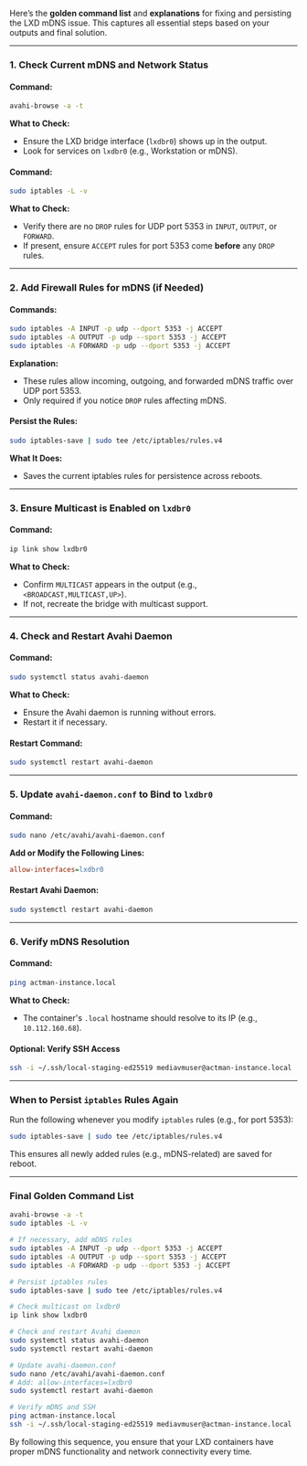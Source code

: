 Here’s the **golden command list** and **explanations** for fixing and persisting the LXD mDNS issue. This captures all essential steps based on your outputs and final solution.

---

### **1. Check Current mDNS and Network Status**

#### Command:

```bash
avahi-browse -a -t
```

**What to Check:**

- Ensure the LXD bridge interface (`lxdbr0`) shows up in the output.
- Look for services on `lxdbr0` (e.g., Workstation or mDNS).

#### Command:

```bash
sudo iptables -L -v
```

**What to Check:**

- Verify there are no `DROP` rules for UDP port 5353 in `INPUT`, `OUTPUT`, or `FORWARD`.
- If present, ensure `ACCEPT` rules for port 5353 come **before** any `DROP` rules.

---

### **2. Add Firewall Rules for mDNS (if Needed)**

#### Commands:

```bash
sudo iptables -A INPUT -p udp --dport 5353 -j ACCEPT
sudo iptables -A OUTPUT -p udp --sport 5353 -j ACCEPT
sudo iptables -A FORWARD -p udp --dport 5353 -j ACCEPT
```

**Explanation:**

- These rules allow incoming, outgoing, and forwarded mDNS traffic over UDP port 5353.
- Only required if you notice `DROP` rules affecting mDNS.

#### Persist the Rules:

```bash
sudo iptables-save | sudo tee /etc/iptables/rules.v4
```

**What It Does:**

- Saves the current iptables rules for persistence across reboots.

---

### **3. Ensure Multicast is Enabled on `lxdbr0`**

#### Command:

```bash
ip link show lxdbr0
```

**What to Check:**

- Confirm `MULTICAST` appears in the output (e.g., `<BROADCAST,MULTICAST,UP>`).
- If not, recreate the bridge with multicast support.

---

### **4. Check and Restart Avahi Daemon**

#### Command:

```bash
sudo systemctl status avahi-daemon
```

**What to Check:**

- Ensure the Avahi daemon is running without errors.
- Restart it if necessary.

#### Restart Command:

```bash
sudo systemctl restart avahi-daemon
```

---

### **5. Update `avahi-daemon.conf` to Bind to `lxdbr0`**

#### Command:

```bash
sudo nano /etc/avahi/avahi-daemon.conf
```

**Add or Modify the Following Lines:**

```ini
allow-interfaces=lxdbr0
```

#### Restart Avahi Daemon:

```bash
sudo systemctl restart avahi-daemon
```

---

### **6. Verify mDNS Resolution**

#### Command:

```bash
ping actman-instance.local
```

**What to Check:**

- The container's `.local` hostname should resolve to its IP (e.g., `10.112.160.68`).

#### Optional: Verify SSH Access

```bash
ssh -i ~/.ssh/local-staging-ed25519 mediavmuser@actman-instance.local
```

---

### **When to Persist `iptables` Rules Again**

Run the following whenever you modify `iptables` rules (e.g., for port 5353):

```bash
sudo iptables-save | sudo tee /etc/iptables/rules.v4
```

This ensures all newly added rules (e.g., mDNS-related) are saved for reboot.

---

### **Final Golden Command List**

```bash
avahi-browse -a -t
sudo iptables -L -v

# If necessary, add mDNS rules
sudo iptables -A INPUT -p udp --dport 5353 -j ACCEPT
sudo iptables -A OUTPUT -p udp --sport 5353 -j ACCEPT
sudo iptables -A FORWARD -p udp --dport 5353 -j ACCEPT

# Persist iptables rules
sudo iptables-save | sudo tee /etc/iptables/rules.v4

# Check multicast on lxdbr0
ip link show lxdbr0

# Check and restart Avahi daemon
sudo systemctl status avahi-daemon
sudo systemctl restart avahi-daemon

# Update avahi-daemon.conf
sudo nano /etc/avahi/avahi-daemon.conf
# Add: allow-interfaces=lxdbr0
sudo systemctl restart avahi-daemon

# Verify mDNS and SSH
ping actman-instance.local
ssh -i ~/.ssh/local-staging-ed25519 mediavmuser@actman-instance.local
```

By following this sequence, you ensure that your LXD containers have proper mDNS functionality and network connectivity every time.
